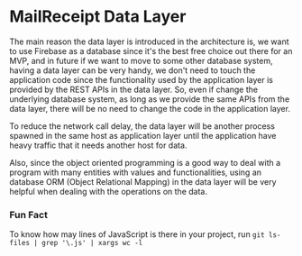 # MailReceipt Data Layer

The main reason the data layer is introduced in the architecture is, we want to use Firebase as a database since it's the best free choice out there for an MVP, and in future if we want to move to some other database system, having a data layer can be very handy, we don't need to touch the application code since the functionality used by the application layer is provided by the REST APIs in the data layer. So, even if change the underlying database system, as long as we provide the same APIs from the data layer, there will be no need to change the code in the application layer.

To reduce the network call delay, the data layer will be another process spawned in the same host as application layer until the application have heavy traffic that it needs another host for data.

Also, since the object oriented programming is a good way to deal with a program with many entities with values and functionalities, using an database ORM (Object Relational Mapping) in the data layer will be very helpful when dealing with the operations on the data.

### Fun Fact

To know how may lines of JavaScript is there in your project, run `git ls-files | grep '\.js' | xargs wc -l`
